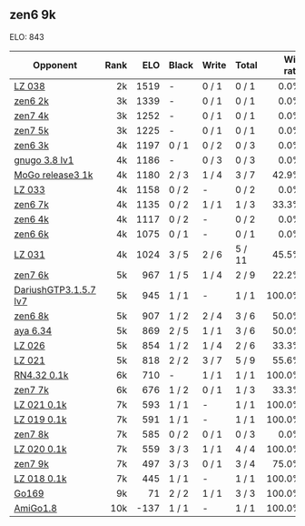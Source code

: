 ## zen6 9k ##

ELO: 843

Opponent | Rank | ELO | Black | Write | Total | Win rate
---------|-----:|----:|-------|-------|-------|-------:
[LZ 038](LZ%20038.md) | 2k | 1519 | - | 0 / 1 | 0 / 1 | 0.0%
[zen6 2k](zen6%202k.md) | 3k | 1339 | - | 0 / 1 | 0 / 1 | 0.0%
[zen7 4k](zen7%204k.md) | 3k | 1252 | - | 0 / 1 | 0 / 1 | 0.0%
[zen7 5k](zen7%205k.md) | 3k | 1225 | - | 0 / 1 | 0 / 1 | 0.0%
[zen6 3k](zen6%203k.md) | 4k | 1197 | 0 / 1 | 0 / 2 | 0 / 3 | 0.0%
[gnugo 3.8 lv1](gnugo%203.8%20lv1.md) | 4k | 1186 | - | 0 / 3 | 0 / 3 | 0.0%
[MoGo release3 1k](MoGo%20release3%201k.md) | 4k | 1180 | 2 / 3 | 1 / 4 | 3 / 7 | 42.9%
[LZ 033](LZ%20033.md) | 4k | 1158 | 0 / 2 | - | 0 / 2 | 0.0%
[zen6 7k](zen6%207k.md) | 4k | 1135 | 0 / 2 | 1 / 1 | 1 / 3 | 33.3%
[zen6 4k](zen6%204k.md) | 4k | 1117 | 0 / 2 | - | 0 / 2 | 0.0%
[zen6 6k](zen6%206k.md) | 4k | 1075 | 0 / 1 | - | 0 / 1 | 0.0%
[LZ 031](LZ%20031.md) | 4k | 1024 | 3 / 5 | 2 / 6 | 5 / 11 | 45.5%
[zen7 6k](zen7%206k.md) | 5k | 967 | 1 / 5 | 1 / 4 | 2 / 9 | 22.2%
[DariushGTP3.1.5.7 lv7](DariushGTP3.1.5.7%20lv7.md) | 5k | 945 | 1 / 1 | - | 1 / 1 | 100.0%
[zen6 8k](zen6%208k.md) | 5k | 907 | 1 / 2 | 2 / 4 | 3 / 6 | 50.0%
[aya 6.34](aya%206.34.md) | 5k | 869 | 2 / 5 | 1 / 1 | 3 / 6 | 50.0%
[LZ 026](LZ%20026.md) | 5k | 854 | 1 / 2 | 1 / 4 | 2 / 6 | 33.3%
[LZ 021](LZ%20021.md) | 5k | 818 | 2 / 2 | 3 / 7 | 5 / 9 | 55.6%
[RN4.32 0.1k](RN4.32%200.1k.md) | 6k | 710 | - | 1 / 1 | 1 / 1 | 100.0%
[zen7 7k](zen7%207k.md) | 6k | 676 | 1 / 2 | 0 / 1 | 1 / 3 | 33.3%
[LZ 021 0.1k](LZ%20021%200.1k.md) | 7k | 593 | 1 / 1 | - | 1 / 1 | 100.0%
[LZ 019 0.1k](LZ%20019%200.1k.md) | 7k | 591 | 1 / 1 | - | 1 / 1 | 100.0%
[zen7 8k](zen7%208k.md) | 7k | 585 | 0 / 2 | 0 / 1 | 0 / 3 | 0.0%
[LZ 020 0.1k](LZ%20020%200.1k.md) | 7k | 559 | 3 / 3 | 1 / 1 | 4 / 4 | 100.0%
[zen7 9k](zen7%209k.md) | 7k | 497 | 3 / 3 | 0 / 1 | 3 / 4 | 75.0%
[LZ 018 0.1k](LZ%20018%200.1k.md) | 7k | 445 | 1 / 1 | - | 1 / 1 | 100.0%
[Go169](Go169.md) | 9k | 71 | 2 / 2 | 1 / 1 | 3 / 3 | 100.0%
[AmiGo1.8](AmiGo1.8.md) | 10k | -137 | 1 / 1 | - | 1 / 1 | 100.0%
